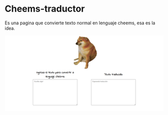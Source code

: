 # Cheems-traductor
Es una pagina que convierte texto normal en lenguaje cheems, esa es la idea.

![Imagen sobre como se ve el sitio web](https://raw.githubusercontent.com/1-Oscar-1/Cheems-traductor/master/preview.png)

